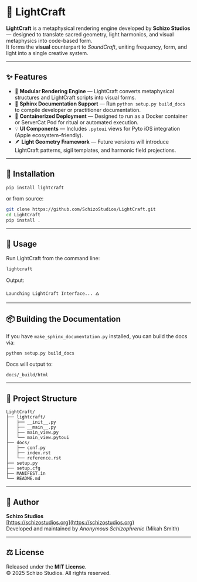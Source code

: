 # 🌟 LightCraft

**LightCraft** is a metaphysical rendering engine developed by **Schizo Studios** — designed to translate sacred geometry, light harmonics, and visual metaphysics into code-based form.  
It forms the **visual** counterpart to *SoundCraft*, uniting frequency, form, and light into a single creative system.

---

## ✨ Features

- 🔮 **Modular Rendering Engine** — LightCraft converts metaphysical structures and LightCraft scripts into visual forms.
- 📜 **Sphinx Documentation Support** — Run `python setup.py build_docs` to compile developer or practitioner documentation.
- 🧩 **Containerized Deployment** — Designed to run as a Docker container or ServerCat Pod for ritual or automated execution.
- 💡 **UI Components** — Includes `.pytoui` views for Pyto iOS integration (Apple ecosystem–friendly).
- 🪶 **Light Geometry Framework** — Future versions will introduce LightCraft patterns, sigil templates, and harmonic field projections.

---

## 🧰 Installation

```bash
pip install lightcraft
```

or from source:

```bash
git clone https://github.com/SchizoStudios/LightCraft.git
cd LightCraft
pip install .
```

---

## 🚀 Usage

Run LightCraft from the command line:

```bash
lightcraft
```

Output:

```
Launching LightCraft Interface... 🜂
```

---

## 📦 Building the Documentation

If you have `make_sphinx_documentation.py` installed, you can build the docs via:

```bash
python setup.py build_docs
```

Docs will output to:
```
docs/_build/html
```

---

## 🧙 Project Structure

```
LightCraft/
├── lightcraft/
│   ├── __init__.py
│   ├── __main__.py
│   ├── main_view.py
│   └── main_view.pytoui
├── docs/
│   ├── conf.py
│   ├── index.rst
│   └── reference.rst
├── setup.py
├── setup.cfg
├── MANIFEST.in
└── README.md
```

---

## 🧬 Author

**Schizo Studios**  
[https://schizostudios.org](https://schizostudios.org)  
Developed and maintained by *Anonymous Schizophrenic* (Mikah Smith)

---

## ⚖️ License

Released under the **MIT License**.  
© 2025 Schizo Studios. All rights reserved.


